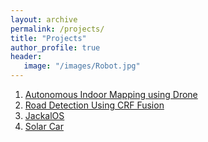 ```yaml
---
layout: archive
permalink: /projects/
title: "Projects"
author_profile: true
header:
   image: "/images/Robot.jpg"
---
```


1. [Autonomous Indoor Mapping using Drone](https://raw.githubusercontent.com/SarthakGupta22/SarthakGupta22.github.io/master/images/AD.pdf)
2. [Road Detection Using CRF Fusion](https://raw.githubusercontent.com/SarthakGupta22/SarthakGupta22.github.io/master/images/RD.pdf)
3. [JackalOS](https://raw.githubusercontent.com/SarthakGupta22/SarthakGupta22.github.io/master/images/JOS.pdf)
4. [Solar Car](https://raw.githubusercontent.com/SarthakGupta22/SarthakGupta22.github.io/master/images/SC.pdf)